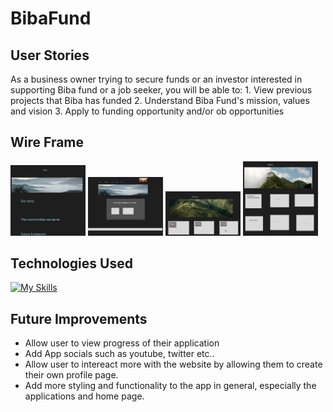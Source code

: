 # BibaFund

## User Stories

As a business owner trying to secure funds or an investor interested in supporting Biba fund or a job seeker, you will be able to: 
    1. View previous projects that Biba has funded 
    2. Understand Biba Fund's mission, values and vision
    3. Apply to funding opportunity and/or ob opportunities 

    
## Wire Frame 
<img width= "120px" src= "main_app/static/wireframe/about.jpg">
<img width= "120px" src= "main_app/static/wireframe/home1.jpg">
<img width= "120px" src= "main_app/static/wireframe/team.jpg">
<img width= "120px" src= "main_app/static/wireframe/investment.jpg">

## Technologies Used
[![My Skills](https://skillicons.dev/icons?i=python,html,css,django,postgresql)](https://skillicons.dev)

## Future Improvements
- Allow user to view progress of their application
- Add App socials such as youtube, twitter etc.. 
-  Allow user to intereact more with the website by allowing them to create their own profile page.
- Add more styling and functionality to the app in general, especially the applications and home page.  

